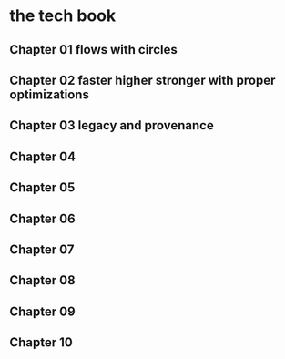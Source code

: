 # the tech book
## Chapter 01 flows with circles
## Chapter 02 faster higher stronger with proper optimizations
## Chapter 03 legacy and provenance
## Chapter 04
## Chapter 05
## Chapter 06
## Chapter 07
## Chapter 08
## Chapter 09
## Chapter 10
